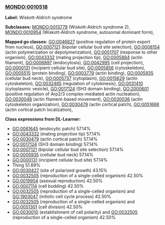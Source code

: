 
### [MONDO:0010518](http://purl.obolibrary.org/obo/MONDO_0010518)
**Label:** Wiskott-Aldrich syndrome

**Subclasses:** [MONDO:0013779](http://purl.obolibrary.org/obo/MONDO_0013779) (Wiskott-Aldrich syndrome 2), [MONDO:0010954](http://purl.obolibrary.org/obo/MONDO_0010954) (Wiskott-Aldrich syndrome, autosomal dominant form), 

**Mapped go classes:** [GO:0046827](http://purl.obolibrary.org/obo/GO_0046827) (positive regulation of protein export from nucleus), [GO:0007121](http://purl.obolibrary.org/obo/GO_0007121) (bipolar cellular bud site selection), [GO:0008154](http://purl.obolibrary.org/obo/GO_0008154) (actin polymerization or depolymerization), [GO:0051707](http://purl.obolibrary.org/obo/GO_0051707) (response to other organism), [GO:0043332](http://purl.obolibrary.org/obo/GO_0043332) (mating projection tip), [GO:0005884](http://purl.obolibrary.org/obo/GO_0005884) (actin filament), [GO:0006897](http://purl.obolibrary.org/obo/GO_0006897) (endocytosis), [GO:0042995](http://purl.obolibrary.org/obo/GO_0042995) (cell projection), [GO:0000131](http://purl.obolibrary.org/obo/GO_0000131) (incipient cellular bud site), [GO:0005856](http://purl.obolibrary.org/obo/GO_0005856) (cytoskeleton), [GO:0005515](http://purl.obolibrary.org/obo/GO_0005515) (protein binding), [GO:0003779](http://purl.obolibrary.org/obo/GO_0003779) (actin binding), [GO:0005935](http://purl.obolibrary.org/obo/GO_0005935) (cellular bud neck), [GO:0005737](http://purl.obolibrary.org/obo/GO_0005737) (cytoplasm), [GO:0015629](http://purl.obolibrary.org/obo/GO_0015629) (actin cytoskeleton), [GO:0032465](http://purl.obolibrary.org/obo/GO_0032465) (regulation of cytokinesis), [GO:0031410](http://purl.obolibrary.org/obo/GO_0031410) (cytoplasmic vesicle), [GO:0017124](http://purl.obolibrary.org/obo/GO_0017124) (SH3 domain binding), [GO:2000601](http://purl.obolibrary.org/obo/GO_2000601) (positive regulation of Arp2/3 complex-mediated actin nucleation), [GO:0030048](http://purl.obolibrary.org/obo/GO_0030048) (actin filament-based movement), [GO:0030036](http://purl.obolibrary.org/obo/GO_0030036) (actin cytoskeleton organization), [GO:0030479](http://purl.obolibrary.org/obo/GO_0030479) (actin cortical patch), [GO:0051666](http://purl.obolibrary.org/obo/GO_0051666) (actin cortical patch localization), 

**Class expressions from DL-Learner:**

- [GO:0061645](http://purl.obolibrary.org/obo/GO_0061645) (endocytic patch) 57.14%
- [GO:0043332](http://purl.obolibrary.org/obo/GO_0043332) (mating projection tip) 57.14%
- [GO:0030479](http://purl.obolibrary.org/obo/GO_0030479) (actin cortical patch) 57.14%
- [GO:0017124](http://purl.obolibrary.org/obo/GO_0017124) (SH3 domain binding) 57.14%
- [GO:0007121](http://purl.obolibrary.org/obo/GO_0007121) (bipolar cellular bud site selection) 57.14%
- [GO:0005935](http://purl.obolibrary.org/obo/GO_0005935) (cellular bud neck) 57.14%
- [GO:0000131](http://purl.obolibrary.org/obo/GO_0000131) (incipient cellular bud site) 57.14%
- Thing 51.69%
- [GO:0030427](http://purl.obolibrary.org/obo/GO_0030427) (site of polarized growth) 43.15%
- [GO:0032505](http://purl.obolibrary.org/obo/GO_0032505) (reproduction of a single-celled organism) 42.50%
- [GO:0019954](http://purl.obolibrary.org/obo/GO_0019954) (asexual reproduction) 42.50%
- [GO:0007114](http://purl.obolibrary.org/obo/GO_0007114) (cell budding) 42.50%
- [GO:0032505](http://purl.obolibrary.org/obo/GO_0032505) (reproduction of a single-celled organism) and [GO:1903047](http://purl.obolibrary.org/obo/GO_1903047) (mitotic cell cycle process) 42.50%
- [GO:0032505](http://purl.obolibrary.org/obo/GO_0032505) (reproduction of a single-celled organism) and [GO:0051301](http://purl.obolibrary.org/obo/GO_0051301) (cell division) 42.50%
- [GO:0030010](http://purl.obolibrary.org/obo/GO_0030010) (establishment of cell polarity) and [GO:0032505](http://purl.obolibrary.org/obo/GO_0032505) (reproduction of a single-celled organism) 42.50%


